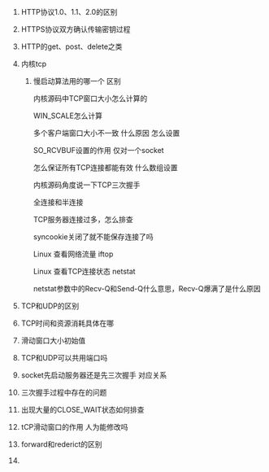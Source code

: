 1. HTTP协议1.0、1.1、2.0的区别

2. HTTPS协议双方确认传输密钥过程

3. HTTP的get、post、delete之类

4. 内核tcp

   1. 慢启动算法用的哪一个 区别    

        内核源码中TCP窗口大小怎么计算的    

         WIN_SCALE怎么计算    

         多个客户端窗口大小不一致 什么原因 怎么设置    

         SO_RCVBUF设置的作用 仅对一个socket    

         怎么保证所有TCP连接都能有效 什么数组设置    

         内核源码角度说一下TCP三次握手    

         全连接和半连接    

         TCP服务器连接过多，怎么排查    

         syncookie关闭了就不能保存连接了吗    

         Linux 查看网络流量 iftop    

         Linux 查看TCP连接状态 netstat    

         netstat参数中的Recv-Q和Send-Q什么意思，Recv-Q爆满了是什么原因

5. TCP和UDP的区别

6. TCP时间和资源消耗具体在哪

7. 滑动窗口大小初始值

8. TCP和UDP可以共用端口吗

9. socket先启动服务器还是先三次握手 对应关系

10. 三次握手过程中存在的问题

11. 出现大量的CLOSE_WAIT状态如何排查

12. tCP滑动窗口的作用 人为能修改吗

13. forward和rederict的区别

14. 